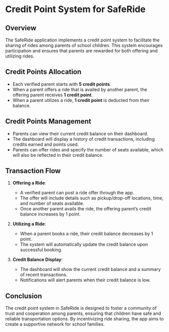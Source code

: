 # Credit Point System for SafeRide

## Overview
The SafeRide application implements a credit point system to facilitate the sharing of rides among parents of school children. This system encourages participation and ensures that parents are rewarded for both offering and utilizing rides.

## Credit Points Allocation
- Each verified parent starts with **5 credit points**.
- When a parent offers a ride that is availed by another parent, the offering parent receives **1 credit point**.
- When a parent utilizes a ride, **1 credit point** is deducted from their balance.

## Credit Points Management
- Parents can view their current credit balance on their dashboard.
- The dashboard will display a history of credit transactions, including credits earned and points used.
- Parents can offer rides and specify the number of seats available, which will also be reflected in their credit balance.

## Transaction Flow
1. **Offering a Ride**:
   - A verified parent can post a ride offer through the app.
   - The offer will include details such as pickup/drop-off locations, time, and number of seats available.
   - Once another parent avails the ride, the offering parent’s credit balance increases by 1 point.

2. **Utilizing a Ride**:
   - When a parent books a ride, their credit balance decreases by 1 point.
   - The system will automatically update the credit balance upon successful booking.

3. **Credit Balance Display**:
   - The dashboard will show the current credit balance and a summary of recent transactions.
   - Notifications will alert parents when their credit balance is low.

## Conclusion
The credit point system in SafeRide is designed to foster a community of trust and cooperation among parents, ensuring that children have safe and reliable transportation options. By incentivizing ride sharing, the app aims to create a supportive network for school families.